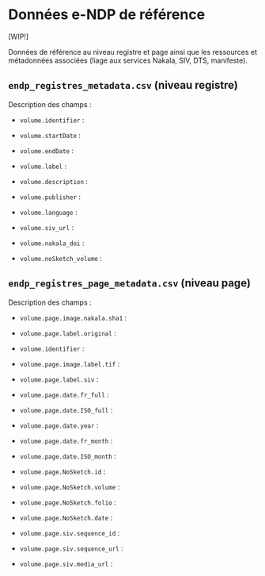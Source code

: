 # Données e-NDP de référence

[WIP!]

Données de référence au niveau registre et page ainsi que les ressources et métadonnées associées (liage aux
services Nakala, SIV, DTS, manifeste).

## `endp_registres_metadata.csv` (niveau registre)

Description des champs : 

- `volume.identifier` : 

- `volume.startDate` : 

- `volume.endDate` : 

- `volume.label` : 

- `volume.description` : 

- `volume.publisher` : 

- `volume.language` : 

- `volume.siv_url` : 

- `volume.nakala_doi` : 

- `volume.noSketch_volume` : 


## `endp_registres_page_metadata.csv` (niveau page)

Description des champs :

- `volume.page.image.nakala.sha1` : 

- `volume.page.label.original` : 

- `volume.identifier` : 

- `volume.page.image.label.tif` : 

- `volume.page.label.siv` : 

- `volume.page.date.fr_full` : 

- `volume.page.date.ISO_full` : 

- `volume.page.date.year` : 

- `volume.page.date.fr_month` : 

- `volume.page.date.ISO_month` : 

- `volume.page.NoSketch.id` : 

- `volume.page.NoSketch.volume` : 

- `volume.page.NoSketch.folio` : 

- `volume.page.NoSketch.date` : 

- `volume.page.siv.sequence_id` : 

- `volume.page.siv.sequence_url` : 

- `volume.page.siv.media_url` : 